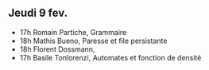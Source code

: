## Jeudi 9 fev.
 - 17h Romain Partiche, Grammaire
 - 18h Mathis Bueno, Paresse et file persistante
 - 18h Florent Dossmann, 
 - 17h Basile Tonlorenzi, Automates et fonction de densité
<!--stackedit_data:
eyJoaXN0b3J5IjpbLTE1MDM4NjE2NDMsLTEzODgwNTIzMTBdfQ
==
-->